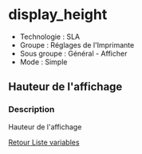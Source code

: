 # display_height

* Technologie : SLA
* Groupe : Réglages de l'Imprimante
* Sous groupe : Général - Afficher
* Mode : Simple

## Hauteur de l'affichage

### Description

Hauteur de l'affichage

[Retour Liste variables](variable_list.md)